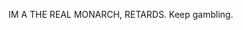IM A THE REAL MONARCH, RETARDS. Keep gambling.

<!---
monarchwastaken/monarchwastaken is a ✨ special ✨ repository because its `README.md` (this file) appears on your GitHub profile.
You can click the Preview link to take a look at your changes.
--->
